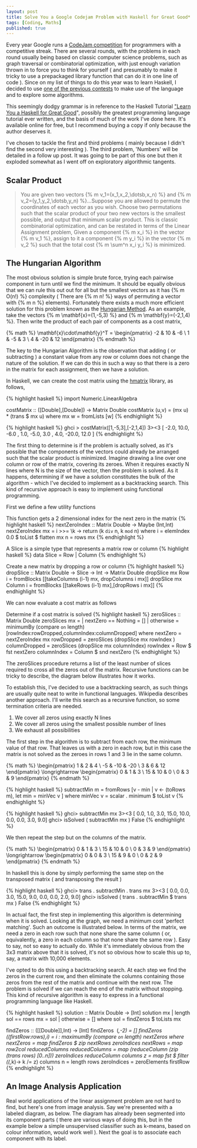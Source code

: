 ```yaml
---
layout: post
title: Solve You a Google Codejam Problem with Haskell for Great Good*
tags: [Coding, Maths]
published: true
---
```

Every year Google runs a [CodeJam competition](http://code.google.com/codejam/ "Google CodeJam") for programmers with a competitive streak. There are several rounds, with the problems in each round usually being based on classic computer science problems, such as graph traversal or combinatorial optimization, with just enough variation thrown in to force you to think for yourself ( and presumably to make it tricky to use a prepackaged library function that can do it in one line of code ). Since on my list of things to do this year was to learn Haskell, I decided to use [one of the previous contests](http://code.google.com/codejam/contest/32016/dashboard#s=p0 "Google CodeJame 2008, Round 1") to make use of the language and to explore some algorithms.

This seemingly dodgy grammar is in reference to the Haskell Tutorial <a href="http://learnyouahaskell.com/" target="_blank">"Learn You a Haskell for Great Good</a>", possibly the greatest programming language tutorial ever written, and the basis of much of the work I've done here. It's available online for free, but I recommend buying a copy if only because the author deserves it.

I've chosen to tackle the first and third problems ( mainly because I didn't find the second very interesting ). The third problem, 'Numbers' will be detailed in a follow up post. It was going to be part of this one but then it exploded somewhat as I went off on exploratory algorithmic tangents.

Scalar Product
--------------
>You are given two vectors {% m v_1=(x_1,x_2,\dotsb,x_n) %} and {% m v_2=(y_1,y_2,\dotsb,y_n) %}...Suppose you are allowed to permute the coordinates of each vector as you wish. Choose two permutations such that the scalar product of your two new vectors is the smallest possible, and output that minimum scalar product.
This is classic combinatorial optimization, and can be restated in terms of the Linear Assignment problem,
>Given a component {% m x_i %} in the vector {% m v_1 %}, assign to it a component {% m y_i %} in the vector {% m v_2 %} such that the total cost {% m \sum^n x_i y_i %} is minimized.

The Hungarian Algorithm
-----------------------
The most obvious solution is simple brute force, trying each pairwise component in turn until we find the minimum. It should be equally obvious that we can rule this out out for all but the smallest vectors as it has {% m O(n!) %} complexity ( There are {% m n! %} ways of permuting a vector with {% m n %} elements). Fortunately there exists a much more efficient solution for this problem known as the <a title="Hungarian Algorithm from Wikipedia" href="http://en.wikipedia.org/wiki/Hungarian_algorithm" target="_blank">Hungarian Method</a>. As an example, take the vectors {% m \mathbf{x}=(1,-5,3) %} and {% m \mathbf{y}=(-2,1,4) %}. Then write the product of each pair of components as a cost matrix,

{% math %}
\mathbf{x}\cdot\mathbf{y}^T =
\begin{pmatrix}
-2 & 10 & -6 \\
1 & -5 & 3 \\
4 & -20 & 12
\end{pmatrix}
{% endmath %}

The key to the Hungarian Algorithm is the observation that adding ( or subtracting ) a constant value from any row or column does not change the nature of the solution. If we can do this in such a way so that there is a zero in the matrix for each assignment, then we have a solution.

In Haskell, we can create the cost matrix using the <a title="hmatrix 0.14" href="http://hackage.haskell.org/package/hmatrix-0.14.1.0" target="_blank">hmatrix</a> library, as follows,

{% highlight haskell %}
import Numeric.LinearAlgebra

costMatrix :: ([Double],[Double]) -> Matrix Double
costMatrix (u,v) = (mx u) * (trans $ mx u)
    where mx w = fromLists [w]
{% endhighlight %}


{% highlight haskell %}
ghci > costMatrix([1,-5,3],[-2,1,4])
3><3
[ -2.0, 10.0, -6.0
,  1.0, -5.0, 3.0
, 4.0, -20.0, 12.0 ]
{% endhighlight %}

The first thing to determine is if the problem is actually solved, as it's possible that the components of the vectors could already be arranged such that the scalar product is minimized. Imagine drawing a line over one column or row of the matrix, covering its zeroes. When it requires exactly N lines where N is the size of the vector, then the problem is solved. As it happens, determining if we have a solution constitutes the bulk of the algorithm - which I've decided to implement as a backtracking search. This kind of recursive approach is easy to implement using functional programming.

First we define a few utility functions

This function gets a 2 dimensional index for the next zero in the matrix
{% highlight haskell %}
nextZeroIndex :: Matrix Double -> Maybe (Int,Int)
nextZeroIndex mx = i >>= \k -> return (k `div` n, k `mod` n)
  where i = elemIndex 0.0 $ toList $ flatten mx
        n = rows mx
{% endhighlight %}

A Slice is a simple type that represents a matrix row or column
{% highlight haskell %}
data Slice = Row | Column
{% endhighlight %}

Create a new matrix by dropping a row or column
{% highlight haskell %}
dropSlice :: Matrix Double -> Slice -> Int -> Matrix Double
dropSlice mx Row i = fromBlocks [[takeColumns (i-1) mx, dropColumns i mx]]
dropSlice mx Column i = fromBlocks [[takeRows (i-1) mx],[dropRows i mx]]
{% endhighlight %}

We can now evaluate a cost matrix as follows

Determine if a cost matrix is solved
{% highlight haskell %}
zeroSlices :: Matrix Double 
zeroSlices mx = 
  | nextZero == Nothing = []
  | otherwise = minimumBy (compare `on` length) [rowIndex:rowDropped,columnIndex:columnDropped]
  where nextZero = nextZeroIndex mx
        rowDropped = zeroSlices (dropSlice mx rowIndex )
        columnDropped = zeroSlices (dropSlice mx columnIndex)
        rowIndex = Row $ fst nextZero
        columnIndex = Column $ snd nextZero
{% endhighlight %}

The zeroSlices procedure returns a list of the least number of slices required to cross all the zeros out of the matrix. Recursive functions can be tricky to describe, the diagram below illustrates how it works.

To establish this, I've decided to use a backtracking search, as such things are usually quite neat to write in functional languages. Wikipedia describes another approach. I'll write this search as a recursive function, so some termination criteria are needed.
<ol>
	<li>We cover all zeros using exactly N lines</li>
	<li>We cover all zeros using the smallest possible number of lines</li>
	<li>We exhaust all possibilities</li>
</ol>
The first step in the algorithm is to subtract from each row, the minimum value of that row. That leaves us with a zero in each row, but in this case the matrix is not solved as the zeroes in rows 1 and 3 lie in the same column.

{% math %}
 \begin{pmatrix}
 1 & 2 & 4 \\
 -5 & -10 & -20 \\
 3 & 6 & 12
 \end{pmatrix}
 \longrightarrow
 \begin{pmatrix}
 0 & 1 & 3 \\
 15 & 10 & 0 \\
 0 & 3 & 9
 \end{pmatrix}
{% endmath %}

{% highlight haskell %}
subtractMin m = fromRows [v - min | v &lt;- (toRows m), let min = minVec v ]
    where minVec v = scalar . minimum $ toList v
{% endhighlight %}

{% highlight haskell %}
ghci&gt; subtractMin mx
3&gt;&lt;3
[ 0.0,  1.0,  3.0,
 15.0, 10.0, 0.0,
  0.0,  3.0, 9.0]
ghci&gt; isSolved ( subtractMin mx )
False
{% endhighlight %}

We then repeat the step but on the columns of the matrix.

{% math %}
\begin{pmatrix}
0 &amp; 1 &amp; 3 \\
15 &amp; 10 &amp; 0 \\
0 &amp; 3 &amp; 9
\end{pmatrix}
\longrightarrow
\begin{pmatrix}
0 &amp; 0 &amp; 3 \\
15 &amp; 9 &amp; 0 \\
0 &amp; 2 &amp; 9
\end{pmatrix}
{% endmath %}

In haskell this is done by simply performing the same step on the transposed matrix ( and transposing the result )

{% highlight haskell %}
ghci&gt; trans . subtractMin . trans mx
3&gt;&lt;3
[ 0.0,  0.0,  3.0,
 15.0, 9.0, 0.0,
  0.0,  2.0, 9.0]
ghci&gt; isSolved ( trans . subtractMin $ trans mx )
False
{% endhighlight %}

In actual fact, the first step in implementing this algorithm is determining when it is solved. Looking at the graph, we need a minimum cost 'perfect matching'. Such an outcome is illustrated below. In terms of the matrix, we need a zero in each row such that none share the same column ( or, equivalently, a zero in each column so that none share the same row ). Easy to say, not so easy to actually do. While it's immediately obvious from the 3x3 matrix above that it is solved, it's not so obvious how to scale this up to, say, a matrix with 10,000 elements.

I've opted to do this using a backtracking search. At each step we find the zeros in the current row, and then eliminate the columns containing those zeros from the rest of the matrix and continue with the next row. The problem is solved if we can reach the end of the matrix without stopping. This kind of recursive algorithm is easy to express in a functional programming language like Haskell.

{% highlight haskell %}
solution :: Matrix Double -&gt; [Int]
solution mx
  | length sol == rows mx = sol
  | otherwise = []
  where sol = findZeros $ toLists mx

findZeros :: ([[Double]],Int) -&gt; [Int]
findZeros  (_,-2) = []
findZeros ((firstRow:rows),i) = i : maximumBy (compare `on` length) nextZeros
  where nextZeros = map findZeros $ zip nextRows zeroIndices
        nextRows = map row2col reducedColumns
        reducedColumns = map (reduceColumn (zip (trans rows) [0..n])) zeroIndices
        reduceColumn columns z = map fst $ filter (\(_,k)-&gt; k /= z) columns
        n = length rows
        zeroIndices = zeroElements firstRow
{% endhighlight %}
<h2>An Image Analysis Application</h2>
Real world applications of the linear assignment problem are not hard to find, but here's one from image analysis. Say we're presented with a labeled diagram, as below. The diagram has already been segmented into its component parts ( there are various ways of doing this, but in the example below a simple unsupervised classifier such as k-means, based on colour information, would work well ). Next the goal is to associate each component with its label.
